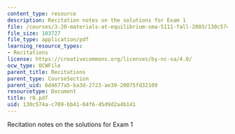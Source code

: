 ```yaml
---
content_type: resource
description: Recitation notes on the solutions for Exam 1
file: /courses/3-20-materials-at-equilibrium-sma-5111-fall-2003/130c574ac709bb4104f645d9d2a4b141_r8.pdf
file_size: 103727
file_type: application/pdf
learning_resource_types:
- Recitations
license: https://creativecommons.org/licenses/by-nc-sa/4.0/
ocw_type: OCWFile
parent_title: Recitations
parent_type: CourseSection
parent_uid: 6d4677a5-ba3d-2723-ae39-20075fd32109
resourcetype: Document
title: r8.pdf
uid: 130c574a-c709-bb41-04f6-45d9d2a4b141
---
```

Recitation notes on the solutions for Exam 1